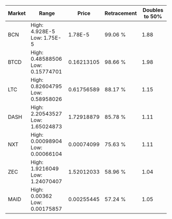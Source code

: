 | Market | Range | Price| Retracement | Doubles to 50% |
| --- | --- | --- | --- | --- |
| BCN | High: 4.928E-5<br />Low: 1.75E-5 | 1.78E-5 | 99.06 % | 1.88 |
| BTCD | High: 0.48588506<br />Low: 0.15774701 | 0.16213105 | 98.66 % | 1.98 |
| LTC | High: 0.82604795<br />Low: 0.58958026 | 0.61756589 | 88.17 % | 1.15 |
| DASH | High: 2.20543527<br />Low: 1.65024873 | 1.72918879 | 85.78 % | 1.11 |
| NXT | High: 0.00098904<br />Low: 0.00066104 | 0.00074099 | 75.63 % | 1.11 |
| ZEC | High: 1.9216049<br />Low: 1.24070407 | 1.52012033 | 58.96 % | 1.04 |
| MAID | High: 0.00362<br />Low: 0.00175857 | 0.00255445 | 57.24 % | 1.05 |
